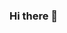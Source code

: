 ### Hi there 👋

<!--
**lukewbarber/lukewbarber** is a ✨ _special_ ✨ repository because its `README.md` (this file) appears on your GitHub profile.

Here are some ideas to get you started:

- 🔭 I’m currently working on ...
Web Application Development & Design
Business Transformation 

- 🌱 I’m currently learning ...
Project Management
Leadership 
Lean Six Sigma

- 👯 I’m looking to collaborate on ...
Non-profit Data Strategy

- 🤔 I’m looking for help with ...
Mentorship

- 💬 Ask me about ...
Data
Economics
Python
SQL
Project Management
Leadership
Automation

- 📫 How to reach me: ...
lukewbarber@gmail.com

- 😄 Pronouns: ...
He/Him/His

- ⚡ Fun fact: ...
I always wanted to be a Sumo Wrestler when I grew up. 

-->
